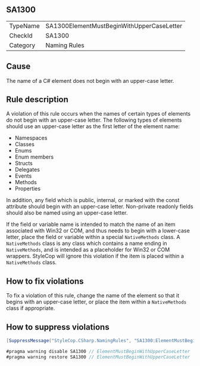 ﻿## SA1300

<table>
<tr>
  <td>TypeName</td>
  <td>SA1300ElementMustBeginWithUpperCaseLetter</td>
</tr>
<tr>
  <td>CheckId</td>
  <td>SA1300</td>
</tr>
<tr>
  <td>Category</td>
  <td>Naming Rules</td>
</tr>
</table>

## Cause

The name of a C# element does not begin with an upper-case letter.

## Rule description

A violation of this rule occurs when the names of certain types of elements do not begin with an upper-case letter. The
following types of elements should use an upper-case letter as the first letter of the element name:

* Namespaces
* Classes
* Enums
* Enum members
* Structs
* Delegates
* Events
* Methods
* Properties

In addition, any field which is public, internal, or marked with the const attribute should begin with an upper-case
letter. Non-private readonly fields should also be named using an upper-case letter.

If the field or variable name is intended to match the name of an item associated with Win32 or COM, and thus needs to
begin with a lower-case letter, place the field or variable within a special `NativeMethods` class. A `NativeMethods`
class is any class which contains a name ending in `NativeMethods`, and is intended as a placeholder for Win32 or COM
wrappers. StyleCop will ignore this violation if the item is placed within a `NativeMethods` class.

## How to fix violations

To fix a violation of this rule, change the name of the element so that it begins with an upper-case letter, or place
the item within a `NativeMethods` class if appropriate.

## How to suppress violations

```csharp
[SuppressMessage("StyleCop.CSharp.NamingRules", "SA1300:ElementMustBeginWithUpperCaseLetter", Justification = "Reviewed.")]
```

```csharp
#pragma warning disable SA1300 // ElementMustBeginWithUpperCaseLetter
#pragma warning restore SA1300 // ElementMustBeginWithUpperCaseLetter
```
